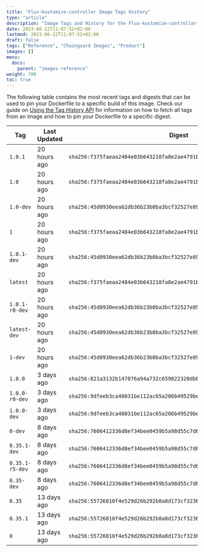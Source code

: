 ```yaml
---
title: "Flux-kustomize-controller Image Tags History"
type: "article"
description: "Image Tags and History for the Flux-kustomize-controller Chainguard Image"
date: 2023-06-22T11:07:52+02:00
lastmod: 2023-06-22T11:07:52+02:00
draft: false
tags: ["Reference", "Chainguard Images", "Product"]
images: []
menu:
  docs:
    parent: "images-reference"
weight: 700
toc: true
---
```


The following table contains the most recent tags and digests that can be used to pin your Dockerfile to a specific build of this image. Check our guide on [Using the Tag History API](/chainguard/chainguard-images/using-the-tag-history-api/) for information on how to fetch all tags from an image and how to pin your Dockerfile to a specific digest.

| Tag             | Last Updated | Digest                                                                    |
|-----------------|--------------|---------------------------------------------------------------------------|
| `1.0.1`         | 20 hours ago | `sha256:f375faeaa2484e03b643218fa8e2ae4791b191b1315e7d2d2ae16b0933cb6bd2` |
| `1.0`           | 20 hours ago | `sha256:f375faeaa2484e03b643218fa8e2ae4791b191b1315e7d2d2ae16b0933cb6bd2` |
| `1.0-dev`       | 20 hours ago | `sha256:45d0930eea62db36b23b0ba3bcf32527e8970d53243457f4bc6ca5880fe6d5d2` |
| `1`             | 20 hours ago | `sha256:f375faeaa2484e03b643218fa8e2ae4791b191b1315e7d2d2ae16b0933cb6bd2` |
| `1.0.1-dev`     | 20 hours ago | `sha256:45d0930eea62db36b23b0ba3bcf32527e8970d53243457f4bc6ca5880fe6d5d2` |
| `latest`        | 20 hours ago | `sha256:f375faeaa2484e03b643218fa8e2ae4791b191b1315e7d2d2ae16b0933cb6bd2` |
| `1.0.1-r0-dev`  | 20 hours ago | `sha256:45d0930eea62db36b23b0ba3bcf32527e8970d53243457f4bc6ca5880fe6d5d2` |
| `latest-dev`    | 20 hours ago | `sha256:45d0930eea62db36b23b0ba3bcf32527e8970d53243457f4bc6ca5880fe6d5d2` |
| `1-dev`         | 20 hours ago | `sha256:45d0930eea62db36b23b0ba3bcf32527e8970d53243457f4bc6ca5880fe6d5d2` |
| `1.0.0`         | 3 days ago   | `sha256:821a3132b147076a94a732c659022320db6e431356d93198e15cf9d0faf92acf` |
| `1.0.0-r0-dev`  | 3 days ago   | `sha256:9dfeeb3ca48031be112ac65a206b49529be58420fe558cfcfdae2bb2e184dc3c` |
| `1.0.0-dev`     | 3 days ago   | `sha256:9dfeeb3ca48031be112ac65a206b49529be58420fe558cfcfdae2bb2e184dc3c` |
| `0-dev`         | 8 days ago   | `sha256:7606412336d8ef34bee0459b5a98d55c7d630445fb4f0628ecbc29f96450c3cf` |
| `0.35.1-dev`    | 8 days ago   | `sha256:7606412336d8ef34bee0459b5a98d55c7d630445fb4f0628ecbc29f96450c3cf` |
| `0.35.1-r5-dev` | 8 days ago   | `sha256:7606412336d8ef34bee0459b5a98d55c7d630445fb4f0628ecbc29f96450c3cf` |
| `0.35-dev`      | 8 days ago   | `sha256:7606412336d8ef34bee0459b5a98d55c7d630445fb4f0628ecbc29f96450c3cf` |
| `0.35`          | 13 days ago  | `sha256:55726810f4e529d26b292b8a8d173cf3236b963609cd703b06ad4f51281098e0` |
| `0.35.1`        | 13 days ago  | `sha256:55726810f4e529d26b292b8a8d173cf3236b963609cd703b06ad4f51281098e0` |
| `0`             | 13 days ago  | `sha256:55726810f4e529d26b292b8a8d173cf3236b963609cd703b06ad4f51281098e0` |
